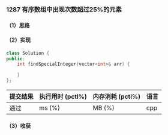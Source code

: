 ### 1287 有序数组中出现次数超过25%的元素

#### （1）思路

#### （2）实现

```cpp
class Solution {
public:
    int findSpecialInteger(vector<int>& arr) {

    }
};
```

| 提交结果 | 执行用时 (pctl%) | 内存消耗 (pctl%) | 语言 |
|:---------|:-----------------|:-----------------|:-----|
| 通过     |  ms (%)   |  MB (%)  | cpp  |

#### （3）收获
